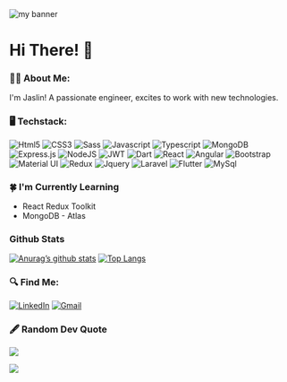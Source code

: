 <img src="https://github.com/AntoJaslin/AntoJaslin/assets/78256975/9475add1-9cb0-44db-bf2e-e109cedf1d1c.png" alt="my banner">

<h1> Hi There! 👋</h1> 
<h3>  👩‍🦱 About Me: </h3>
<div> I'm Jaslin! A passionate engineer, excites to work with new technologies. </div>
<h3>  🖥️ Techstack: </h3>

![Html5](https://img.shields.io/badge/html5-%23E34F26.svg?style=flat&logo=html5&logoColor=white)
![CSS3](https://img.shields.io/badge/css3-%231572B6.svg?style=flat&logo=css3&logoColor=white)
![Sass](https://img.shields.io/badge/Sass-CC6699?style=flat&logo=sass&logoColor=white)
![Javascript](https://img.shields.io/badge/javascript-%23323330.svg?style=flat&logo=javascript&logoColor=%23F7DF1E)
![Typescript](https://img.shields.io/badge/TypeScript-%230074c1.svg?style=flat&logo=typescript&logoColor=white)
![MongoDB](https://img.shields.io/badge/MongoDB-%234ea94b.svg?style=flat&logo=mongodb&logoColor=white)
![Express.js](https://img.shields.io/badge/express.js-%23404d59.svg?style=flat&logo=express&logoColor=%2361DAFB)
![NodeJS](https://img.shields.io/badge/node.js-6DA55F?style=flat&logo=node.js&logoColor=white)
![JWT](https://img.shields.io/badge/JWT-black?style=flat&logo=JSON%20web%20tokens)
![Dart](https://img.shields.io/badge/Dart-0175C2?style=flat&logo=dart&logoColor=white)
![React](https://img.shields.io/badge/React-20232A?style=flat=react&logoColor=61DAFB)
![Angular](https://img.shields.io/badge/Angular-DD0031?style=flat&logo=angular&logoColor=white)
![Bootstrap](https://img.shields.io/badge/Bootstrap-563D7C?style=flat&logo=bootstrap&logoColor=white)
![Material UI](https://img.shields.io/badge/Material--UI-0081CB?style=flat=material-ui&logoColor=white)
![Redux](https://img.shields.io/badge/Redux-593D88?style=flate&logo=redux&logoColor=white)
![Jquery](https://img.shields.io/badge/jQuery-0769AD?style=flat&logo=jquery&logoColor=white)
![Laravel](https://img.shields.io/badge/Laravel-FF2D20?style=flat&logo=laravel&logoColor=white)
![Flutter](https://img.shields.io/badge/Flutter-02569B?style=flat&logo=flutter&logoColor=white)
![MySql](https://img.shields.io/badge/MySQL-00000F?style=flat&logo=mysql&logoColor=white)

<h3> 🍀 I'm Currently Learning </h3>
<ul>
  <li> React Redux Toolkit </li>
  <li> MongoDB - Atlas </li>
</ul>

<h3> Github Stats </h3>

[![Anurag’s github stats](https://github-readme-stats.vercel.app/api?username=AntoJaslin)](https://github.com/AntoJaslin)
[![Top Langs](https://github-readme-stats.vercel.app/api/top-langs/?username=AntoJaslin&layout=compact)](https://github.com/AntoJaslin)

<h3>  🔍 Find Me: </h3>


[![LinkedIn](https://img.shields.io/badge/LinkedIn-0077B5?style=for-the-badge&logo=linkedin&logoColor=white)](https://www.linkedin.com/in/anto-jaslin-a-31660b147)
[![Gmail](https://img.shields.io/badge/Gmail-D14836?style=for-the-badge&logo=gmail&logoColor=white)](mailto:antojaslin1405@gmail.com)

<h3> 🖋️ Random Dev Quote </h3>

![](https://quotes-github-readme.vercel.app/api?type=horizontal&theme=dark)

[![](https://visitcount.itsvg.in/api?id=AntoJaslin&icon=0&color=11)](https://visitcount.itsvg.in)

